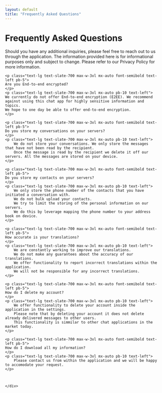 ```yaml
---
layout: default
title: "Frequently Asked Questions"
---
```


<div class="lg:col-span-4 pb-10 min-h-screen">
    <h1 class="text-4xl p-5 pt-8 lg:p-0 text-slate-700 font-serif max-w-md mx-auto">Frequently Asked Questions</h1>
    <div class="p-10">
    <p class="text-lg text-slate-700 max-w-3xl mx-auto pb-10 text-left">
    Should you have any additional inquiries, please feel free to reach out to us through the application.
    The information provided here is for informational purposes only and subject to change. Please refer to our Privacy Policy for more information.
    </p>

    <p class="text-lg text-slate-700 max-w-3xl mx-auto font-semibold text-left pb-5">
    Are you End-to-end encrypted?
    </p>
    <p class="text-lg text-slate-700 max-w-3xl mx-auto pb-10 text-left">
    We currently do not offer End-to-end encryption (E2EE). We recommend against using this chat app for highly sensitive information and topics. 
    We hope to one day be able to offer end-to-end encryption.
    </p>

    <p class="text-lg text-slate-700 max-w-3xl mx-auto font-semibold text-left pb-5">
    Do you store my conversations on your servers?
    </p>
    <p class="text-lg text-slate-700 max-w-3xl mx-auto pb-10 text-left">
        We do not store your conversations. We only store the messages that have not been read by the recipient. 
        Once the message is read by the recipient we delete it off our servers. All the messages are stored on your device.
    </p>

    <p class="text-lg text-slate-700 max-w-3xl mx-auto font-semibold text-left pb-5">
    Do you store my contacts on your servers?
    </p>
    <p class="text-lg text-slate-700 max-w-3xl mx-auto pb-10 text-left">
        We only store the phone number of the contacts that you have initiated a conversation with.
        We do not bulk upload your contacts. 
        We try to limit the storing of the personal information on our servers. 
        We do this by leverage mapping the phone number to your address book on device.
    </p>

    <p class="text-lg text-slate-700 max-w-3xl mx-auto font-semibold text-left pb-5">
    How accurate is your translations?
    </p>
    <p class="text-lg text-slate-700 max-w-3xl mx-auto pb-10 text-left">
        We are constantly working to improve our translations.
        We do not make any guarantees about the accuracy of our translations. 
        We offer functionality to report incorrect translations within the application.
        We will not be responsible for any incorrect translations.
    </p>

    <p class="text-lg text-slate-700 max-w-3xl mx-auto font-semibold text-left pb-5">
    How do I delete my account?
    </p>
    <p class="text-lg text-slate-700 max-w-3xl mx-auto pb-10 text-left">
        We offer functionality to delete your account inside the application in the settings. 
        Please note that by deleting your account it does not delete already delivered messages to other users.
        This functionality is simmilar to other chat applications in the market today.
    </p>

    <p class="text-lg text-slate-700 max-w-3xl mx-auto font-semibold text-left pb-5">
    How do I download all my information?
    </p>
    <p class="text-lg text-slate-700 max-w-3xl mx-auto pb-10 text-left">
        Please contact us from within the application and we will be happy to accomodate your request.
    </p>



    </div>
</div>

